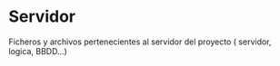 # Servidor

Ficheros y archivos pertenecientes al servidor del proyecto ( servidor, logica, BBDD...)